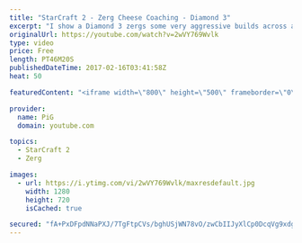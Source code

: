 ```yaml
---
title: "StarCraft 2 - Zerg Cheese Coaching - Diamond 3"
excerpt: "I show a Diamond 3 zergs some very aggressive builds across all 3 matchups. -- Watch live at https://www.twitch.tv/x5_pig"
originalUrl: https://youtube.com/watch?v=2wVY769Wvlk
type: video
price: Free
length: PT46M20S
publishedDateTime: 2017-02-16T03:41:58Z
heat: 50

featuredContent: "<iframe width=\"800\" height=\"500\" frameborder=\"0\" src=\"https://www.youtube.com/embed/2wVY769Wvlk\" allow=\"accelerometer; autoplay; encrypted-media; gyroscope; picture-in-picture\" allowfullscreen></iframe>"

provider:
  name: PiG
  domain: youtube.com

topics:
  - StarCraft 2
  - Zerg

images:
  - url: https://i.ytimg.com/vi/2wVY769Wvlk/maxresdefault.jpg
    width: 1280
    height: 720
    isCached: true

secured: "fA+PxDFpdNNaPXJ/7TgFtpCVs/bghUSjWN78vO/zwCbIIJyXlCp0DcqVg9xdgZgO3HOanl4H5d0Frby7wrKM6YnWMdyB0Ld5EpQ9RQZ147ZF5solANnrSn+2oaGZuyvtE6UMo1xXPTuPRbmIhjDpsfEWaUqvIIhHIdyuacLNyntQ+0Snk4ye1BWHH3QGJIyiFumpWPuNZucwm+Td4VFBO5tCOTe38yX/ZW8H88SC/+LY2JaQAXuCb2n5T943YhVtDMm2ixjWoYYzi05vANhQ6aADlUo3gPvWCuPUG/n7L/m7F61Uuou57eAhJ1AId6LyiY9d2QLBEMsVP3aJuDVjo5lRZnqvwh0vd7IyMLOziHtLYH9dPjahDh7wF7xurCcIMWJZWIZZDJ/8ZL6wRGJ6rtYX8/CLfA1LZ22c3ljtdT8=;T/fjnzoJpOVKsSANSz2DyQ=="
---
```


